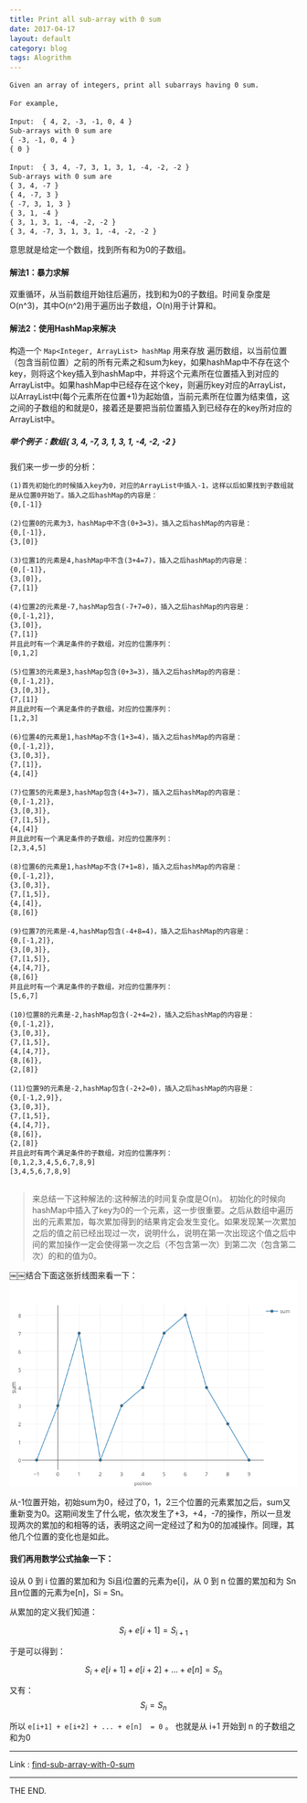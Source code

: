 ```yaml
---
title: Print all sub-array with 0 sum
date: 2017-04-17
layout: default
category: blog
tags: Alogrithm
---
```

 
```
Given an array of integers, print all subarrays having 0 sum.

For example,

Input:  { 4, 2, -3, -1, 0, 4 }
Sub-arrays with 0 sum are
{ -3, -1, 0, 4 }
{ 0 }
 
Input:  { 3, 4, -7, 3, 1, 3, 1, -4, -2, -2 }
Sub-arrays with 0 sum are
{ 3, 4, -7 }
{ 4, -7, 3 }
{ -7, 3, 1, 3 }
{ 3, 1, -4 }
{ 3, 1, 3, 1, -4, -2, -2 }
{ 3, 4, -7, 3, 1, 3, 1, -4, -2, -2 }
```

<!--more-->

意思就是给定一个数组，找到所有和为0的子数组。

#### 解法1：暴力求解

双重循环，从当前数组开始往后遍历，找到和为0的子数组。时间复杂度是O(n^3)，其中O(n^2)用于遍历出子数组，O(n)用于计算和。

#### 解法2：使用HashMap来解决

构造一个 `Map<Integer, ArrayList> hashMap` 用来存放
遍历数组，以当前位置（包含当前位置）之前的所有元素之和sum为key，如果hashMap中不存在这个key，则将这个key插入到hashMap中，并将这个元素所在位置插入到对应的ArrayList中。如果hashMap中已经存在这个key，则遍历key对应的ArrayList，以ArrayList中(每个元素所在位置+1)为起始值，当前元素所在位置为结束值，这之间的子数组的和就是0，接着还是要把当前位置插入到已经存在的key所对应的ArrayList中。

##### 举个例子：数组{ 3, 4, -7, 3, 1, 3, 1, -4, -2, -2 }

我们来一步一步的分析：

```
(1)首先初始化的时候插入key为0，对应的ArrayList中插入-1，这样以后如果找到子数组就是从位置0开始了。插入之后hashMap的内容是：
{0,[-1]}

(2)位置0的元素为3，hashMap中不含(0+3=3)。插入之后hashMap的内容是：
{0,[-1]},
{3,[0]}

(3)位置1的元素是4,hashMap中不含(3+4=7)，插入之后hashMap的内容是：
{0,[-1]},
{3,[0]},
{7,[1]}

(4)位置2的元素是-7,hashMap包含(-7+7=0)，插入之后hashMap的内容是：
{0,[-1,2]},
{3,[0]},
{7,[1]}
并且此时有一个满足条件的子数组，对应的位置序列：
[0,1,2]

(5)位置3的元素是3,hashMap包含(0+3=3)，插入之后hashMap的内容是：
{0,[-1,2]},
{3,[0,3]},
{7,[1]}
并且此时有一个满足条件的子数组，对应的位置序列：
[1,2,3]

(6)位置4的元素是1,hashMap不含(1+3=4)，插入之后hashMap的内容是：
{0,[-1,2]},
{3,[0,3]},
{7,[1]},
{4,[4]}

(7)位置5的元素是3,hashMap包含(4+3=7)，插入之后hashMap的内容是：
{0,[-1,2]},
{3,[0,3]},
{7,[1,5]},
{4,[4]}
并且此时有一个满足条件的子数组，对应的位置序列：
[2,3,4,5]

(8)位置6的元素是1,hashMap不含(7+1=8)，插入之后hashMap的内容是：
{0,[-1,2]},
{3,[0,3]},
{7,[1,5]},
{4,[4]},
{8,[6]}

(9)位置7的元素是-4,hashMap包含(-4+8=4)，插入之后hashMap的内容是：
{0,[-1,2]},
{3,[0,3]},
{7,[1,5]},
{4,[4,7]},
{8,[6]}
并且此时有一个满足条件的子数组，对应的位置序列：
[5,6,7]

(10)位置8的元素是-2,hashMap包含(-2+4=2)，插入之后hashMap的内容是：
{0,[-1,2]},
{3,[0,3]},
{7,[1,5]},
{4,[4,7]},
{8,[6]},
{2,[8]}

(11)位置9的元素是-2,hashMap包含(-2+2=0)，插入之后hashMap的内容是：
{0,[-1,2,9]},
{3,[0,3]},
{7,[1,5]},
{4,[4,7]},
{8,[6]},
{2,[8]}
并且此时有两个满足条件的子数组，对应的位置序列：
[0,1,2,3,4,5,6,7,8,9]
[3,4,5,6,7,8,9]


```

> 来总结一下这种解法的:这种解法的时间复杂度是O(n)。
初始化的时候向hashMap中插入了key为0的一个元素，这一步很重要。之后从数组中遍历出的元素累加，每次累加得到的结果肯定会发生变化。如果发现某一次累加之后的值之前已经出现过一次，说明什么，说明在第一次出现这个值之后中间的累加操作一定会使得第一次之后（不包含第一次）到第二次（包含第二次）的和的值为0。

￼￼结合下面这张折线图来看一下：
![rint_subarray](/src/imgs/1704/0419_print_subarray.png)

从-1位置开始，初始sum为0，经过了0，1，2三个位置的元素累加之后，sum又重新变为0。这期间发生了什么呢，依次发生了+3，+4，-7的操作，所以一旦发现两次的累加的和相等的话，表明这之间一定经过了和为0的加减操作。同理，其他几个位置的变化也是如此。

#### 我们再用数学公式抽象一下：

设从 0 到 i 位置的累加和为 Si且i位置的元素为e[i]，从 0 到 n 位置的累加和为 Sn且n位置的元素为e[n]，Si = Sn。

从累加的定义我们知道：

$$S_{i} + e[i+1] = S_{i+1} $$

于是可以得到：

$$S_i + e[i+1] + e[i+2] + ... + e[n] = S_n$$

又有：$$S_i = S_n$$

所以 `e[i+1] + e[i+2] + ... + e[n]  = 0` 。
也就是从 i+1 开始到 n 的子数组之和为0

- - -
Link : [find-sub-array-with-0-sum](http://www.techiedelight.com/find-sub-array-with-0-sum/)
- - -
THE END.